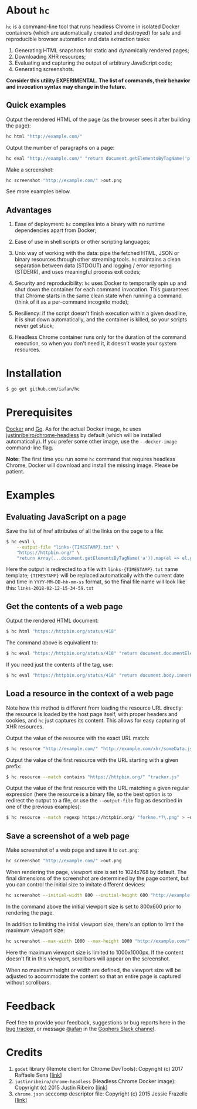 # About `hc`

`hc` is a command-line tool that runs headless Chrome in isolated
Docker containers (which are automatically created and destroyed)
for safe and reproducible browser automation and data extraction tasks:

1. Generating HTML snapshots for static and dynamically rendered pages;
2. Downloading XHR resources;
3. Evaluating and capturing the output of arbitrary JavaScript code;
4. Generating screenshots.

**Consider this utility EXPERIMENTAL. The list of commands,
their behavior and invocation syntax may change in the future.**

## Quick examples

Output the rendered HTML of the page (as the browser sees it after building the page):

```sh
hc html "http://example.com/"
```

Output the number of paragraphs on a page:

```sh
hc eval "http://example.com/" "return document.getElementsByTagName('p').length"
```

Make a screenshot:

```sh
hc screenshot "http://example.com/" >out.png
```

See more examples below.

## Advantages

1. Ease of deployment: `hc` compiles into a binary with no runtime dependencies
   apart from Docker;

2. Ease of use in shell scripts or other scripting languages;

3. Unix way of working with the data: pipe the fetched HTML, JSON or binary
   resources through other streaming tools. `hc` maintains a clean separation
   between data (STDOUT) and logging / error reporting (STDERR),
   and uses meaningful process exit codes;

4. Security and reproducibility: `hc` uses Docker to temporarily spin up and
   shut down the container for each command invocation. This guarantees that
   Chrome starts in the same clean state when running a command (think of it
   as a per-command incognito mode);

5. Resiliency: if the script doesn't finish execution within a given deadline,
   it is shut down automatically, and the container is killed, so your scripts
   never get stuck;

6. Headless Chrome container runs only for the duration of the command execution,
   so when you don't need it, it doesn't waste your system resources.

# Installation

```sh
$ go get github.com/iafan/hc
```

# Prerequisites

[Docker](https://www.docker.com/community-edition) and [Go](https://golang.org/dl/).
As for the actual Docker image, `hc` uses [justinribeiro/chrome-headless](https://hub.docker.com/r/justinribeiro/chrome-headless/) by default
(which will be installed automatically). If you prefer some other image,
use the `--docker-image` command-line flag.

**Note:** The first time you run some `hc` command that requires headless Chrome,
Docker will download and install the missing image. Please be patient.

# Examples

## Evaluating JavaScript on a page

Save the list of href attributes of all the links on the page to a file:

```sh
$ hc eval \
    --output-file "links-{TIMESTAMP}.txt" \
    "https://httpbin.org/" \
    "return Array(...document.getElementsByTagName('a')).map(el => el.getAttribute('href')).join('\n')"
```

Here the output is redirected to a file with `links-{TIMESTAMP}.txt` name template;
`{TIMESTAMP}` will be replaced automatically with the current date and time
in `YYYY-MM-DD-hh-mm-ss` format, so the final file name will look like this:
`links-2018-02-12-15-34-59.txt`

## Get the contents of a web page

Output the rendered HTML document:

```sh
$ hc html "https://httpbin.org/status/418"
```

The command above is equivalient to:

```sh
$ hc eval "https://httpbin.org/status/418" "return document.documentElement.outerHTML"
```

If you need just the contents of the <body> tag, use:

```sh
$ hc eval "https://httpbin.org/status/418" "return document.body.innerHTML"
```

## Load a resource in the context of a web page

Note how this method is different from loading the resource URL directly:
the resource is loaded by the host page itself, with proper headers and
cookies, and `hc` just captures its content. This allows for easy capturing
of XHR resources.

Output the value of the resource with the exact URL match:

```sh
$ hc resource "http://example.com/" "http://example.com/xhr/someData.js"
```

Output the value of the first resource with the URL starting with a given prefix:

```sh
$ hc resource --match contains "https://httpbin.org/" "tracker.js"
```

Output the value of the first resource with the URL matching a given
regular expression (here the resource is a binary file, so the best option is
to redirect the output to a file, or use the `--output-file` flag as described
in one of the previous examples):

```sh
$ hc resource --match regexp https://httpbin.org/ "forkme.*?\.png" > ~out.png
```

## Save a screenshot of a web page

Make screenshot of a web page and save it to `out.png`:

```sh
hc screenshot "http://example.com/" >out.png
```

When rendering the page, viewport size is set to 1024x768 by default. The final
dimensions of the screenshot are determined by the page content, but you can
control the initial size to imitate different devices:

```sh
hc screenshot --initial-width 800 --initial-height 600 "http://example.com/" >out.png
```

In the command above the initial viewport size is set to 800x600 prior to
rendering the page.

In addition to limiting the initial viewport size, there's an option to limit
the maximum viewport size:

```sh
hc screenshot --max-width 1000 --max-height 1000 "http://example.com/" >out.png
```

Here the maximum viewport size is limited to 1000x1000px. If the content doesn't fit
in this viewport, scrollbars will appear on the screenshot.

When no maximum height or width are defined, the viewport size will be adjusted
to accommodate the content so that an entire page is captured without scrollbars.

# Feedback

Feel free to provide your feedback, suggestions or bug reports here in the <a href="https://github.com/iafan/hc/issues">bug tracker</a>, or message [@afan](https://gophers.slack.com/messages/@afan/) in the [Gophers Slack channel](https://gophersinvite.herokuapp.com/).

# Credits

1. `godet` library (Remote client for Chrome DevTools): Copyright (c) 2017 Raffaele Sena [[link](https://github.com/raff/godet)]
2. `justinribeiro/chrome-headless` (Headless Chrome Docker image): Copyright (c) 2015 Justin Ribeiro [[link](https://hub.docker.com/r/justinribeiro/chrome-headless/)]
3. `chrome.json` seccomp descriptor file: Copyright (c) 2015 Jessie Frazelle
   [[link](https://github.com/jessfraz/dotfiles/blob/master/etc/docker/seccomp/chrome.json)]
